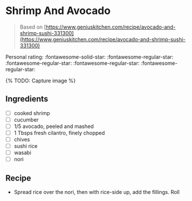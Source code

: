 # Shrimp And Avocado

> Based on [https://www.geniuskitchen.com/recipe/avocado-and-shrimp-sushi-331300](https://www.geniuskitchen.com/recipe/avocado-and-shrimp-sushi-331300)

<!-- {cts} rating=1; (User can specify rating on scale of 1-5) -->

Personal rating: :fontawesome-solid-star: :fontawesome-regular-star: :fontawesome-regular-star: :fontawesome-regular-star: :fontawesome-regular-star:

<!-- {cte} -->

<!-- {cts} name_image=None; (User can specify image name) -->

{% TODO: Capture image %}

<!-- {cte} -->

## Ingredients

- [ ] cooked shrimp
- [ ] cucumber
- [ ] 1/5 avocado, peeled and mashed
- [ ] 1 Tbsps fresh cilantro, finely chopped
- [ ] chives
- [ ] sushi rice
- [ ] wasabi
- [ ] nori

## Recipe

- Spread rice over the nori, then with rice-side up, add the fillings. Roll
